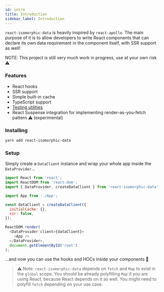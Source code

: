 ```yaml
---
id: intro
title: Introduction
sidebar_label: Introduction
---
```


`react-isomorphic-data` is heavily inspired by `react-apollo`. The main purpose of it is to allow developers to write React components that can declare its own data requirement in the component itself, with SSR support as well!

NOTE: This project is still very much work in progress, use at your own risk ⚠️

### Features
- React hooks 
- SSR support
- Simple built-in cache
- TypeScript support
- [Testing utilities](./testing/writing-tests)
- React Suspense integration for implementing render-as-you-fetch pattern ⚠️ (experimental)

### Installing
```sh
yarn add react-isomorphic-data
```

### Setup
Simply create a `DataClient` instance and wrap your whole app inside the `DataProvider`...
```javascript
import React from 'react';
import ReactDOM from 'react-dom';
import { DataProvider, createDataClient } from 'react-isomorphic-data';

import App from './App';

const dataClient = createDataClient({
  initialCache: {},
  ssr: false,
});

ReactDOM.render(
  <DataProvider client={dataClient}>
    <App />
  </DataProvider>,
  document.getElementById('root')
);
```

...and now you can use the hooks and HOCs inside your components 🎉

> ⚠️ Note:
> `react-isomorphic-data` depends on `fetch` and `Map` to exist in the `global` scope.
> You should be already polyfilling `Map` if you are using React, because React depends on it as well.
> You might need to polyfill `fetch` depending on your use case.